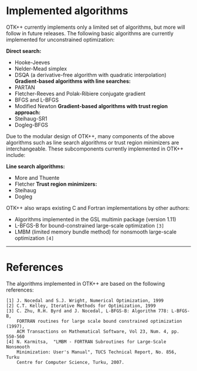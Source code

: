 # Implemented algorithms #

OTK++ currently implements only a limited set of algorithms, but more will follow in future releases. The following basic algorithms are currently implemented for unconstrained optimization:

**Direct search:**
  * Hooke-Jeeves
  * Nelder-Mead simplex
  * DSQA (a derivative-free algorithm with quadratic interpolation)
**Gradient-based algorithms with line searches:**
  * PARTAN
  * Fletcher-Reeves and Polak-Ribiere conjugate gradient
  * BFGS and L-BFGS
  * Modified Newton
**Gradient-based algorithms with trust region approach:**
  * Steihaug-SR1
  * Dogleg-BFGS

Due to the modular design of OTK++, many components of the above algorithms such as line search algorithms or trust region minimizers are interchangeable. These subcomponents currently implemented in OTK++ include:

**Line search algorithms:**
  * More and Thuente
  * Fletcher
**Trust region minimizers:**
  * Steihaug
  * Dogleg

OTK++ also wraps existing C and Fortran implementations by other authors:

  * Algorithms implemented in the GSL multimin package (version 1.11)
  * L-BFGS-B for bound-constrained large-scale optimization `[3]`
  * LMBM (limited memory bundle method) for nonsmooth large-scale optimization `[4]`


---


# References #

The algorithms implemented in OTK++ are based
on the following references:

```
[1] J. Nocedal and S.J. Wright, Numerical Optimization, 1999
[2] C.T. Kelley, Iterative Methods for Optimization, 1999
[3] C. Zhu, R.H. Byrd and J. Nocedal, L-BFGS-B: Algorithm 778: L-BFGS-B, 
    FORTRAN routines for large scale bound constrained optimization (1997), 
    ACM Transactions on Mathematical Software, Vol 23, Num. 4, pp. 550-560
[4] N. Karmitsa,  "LMBM - FORTRAN Subroutines for Large-Scale Nonsmooth 
    Minimization: User's Manual", TUCS Technical Report, No. 856, Turku 
    Centre for Computer Science, Turku, 2007.
```